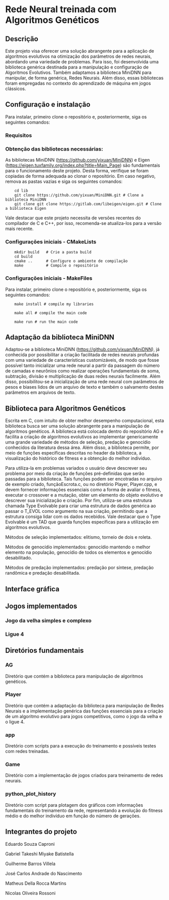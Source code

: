 # Rede Neural treinada com Algoritmos Genéticos

## Descrição

Este projeto visa oferecer uma solução abrangente para a aplicação de algoritmos evolutivos na otimização dos parâmetros de redes neurais, abordando uma variedade de problemas. Para isso, foi desenvolvida uma biblioteca genérica destinada para a manipulação e configuração de Algoritmos Evolutivos. Também adaptamos a biblioteca MiniDNN para manipular, de forma genérica, Redes Neurais. Além disso, essas bibliotecas foram empregadas no contexto do aprendizado de máquina em jogos clássicos.

## Configuração e instalação

Para instalar, primeiro clone o repositório e, posteriormente, siga os seguintes comandos:

### Requisitos

### Obtenção das bibliotecas necessárias:

As bibliotecas MiniDNN (https://github.com/yixuan/MiniDNN) e Eigen (https://eigen.tuxfamily.org/index.php?title=Main_Page) são fundamentais para o funcionamento deste projeto. Desta forma, verifique se foram copiadas de forma adequada ao clonar o repositório. Em caso negativo, remova as pastas vazias e siga os seguintes comandos:

```shell
    cd lib
    git clone https://github.com/yixuan/MiniDNN.git # Clone a biblioteca MiniDNN
    git clone git clone https://gitlab.com/libeigen/eigen.git # Clone a biblioteca Eigen
```

Vale destacar que este projeto necessita de versões recentes do compilador de C e C++, por isso, recomenda-se atualiza-los para a versão mais recente.


### Configurações iniciais - CMakeLists

```shell
    mkdir build   # Crie a pasta build
    cd build      
    cmake ..      # Configure o ambiente de compilação
    make          # Compile o repositório
```

### Configurações iniciais - MakeFiles

Para instalar, primeiro clone o repositório e, posteriormente, siga os seguintes comandos:

```shell
    make install # compile my libraries 

    make all # compile the main code

    make run # run the main code
```


## Adaptação da biblioteca MiniDNN

Adaptou-se a biblioteca MiniDNN (https://github.com/yixuan/MiniDNN), já conhecida por possibilitar a criação facilitada de redes neurais profundas com uma variedade de características customizáveis, de modo que fosse possível tanto inicializar uma rede neural a partir da passagem do número de camadas e neurônios como realizar operações fundamentais de soma, subtração, divisão e multiplicação de duas redes neurais facilmente. Além disso, possibilitou-se a inicialização de uma rede neural com parâmetros de pesos e biases lidos de um arquivo de texto e também o salvamento destes parâmetros em arquivos de texto. 


## Biblioteca para Algoritmos Genéticos

Escrita em C, com intuíto de obter melhor desempenho computacional, esta biblioteca busca ser uma solução abrangente para a manipulação de algoritmos genéticos. A biblioteca está colocada dentro do repositório AG e facilita a criação de algoritmos evolutivos ao implementar genericamente uma grande variedade de métodos de seleção, predação e genocídio conhecidos da literatura dessa área. Além disso, a biblioteca permite, por meio de funções específicas descritas no header da biblioteca, a visualização do histórico de fitness e a obtenção do melhor indivíduo.

Para utiliza-la em problemas variados o usuário deve descrever seu problema por meio da criação de funções pré-definidas que serão passadas para a biblioteca. Tais funções podem ser encotradas no arquivo de exemplo criado, funçãoEscrota.c, ou no diretório Player, Player.cpp, e devem fornecer informações essenciais como a forma de avaliar o fitness, executar o crossover e a mutação, obter um elemento do objeto evolutivo e descrever sua inicialização e criação. Por fim, utiliza-se uma estrutura chamada Type Evolvable para criar uma estrutura de dados genérica ao passar o T_EVOL como argumento na sua criação, permitindo que a estrutura consiga lidar com os dados recebidos. Vale destacar que o Type Evolvable é um TAD que guarda funções específicas para a utilização em algoritmos evolutivos.

Métodos de seleção implementados: elitismo, torneio de dois e roleta. 

Métodos de genocídio implementados: genocídio mantendo o melhor elemento na população, genocídio de todos os elementos e genocídio desabilitado.

Métodos de predação implementados: predação por síntese, predação randômica e predação desabilitada.


## Interface gráfica



## Jogos implementados

### Jogo da velha simples e complexo



### Ligue 4




## Diretórios fundamentais

### AG

Diretório que contém a biblioteca para manipulação de algoritmos genéticos.

### Player

Diretório que contém a adaptação da biblioteca para manipulação de Redes Neurais e a implementação genérica das funções essenciais para a criação de um algoritmo evolutivo para jogos competitivos, como o jogo da velha e o ligue 4. 

### app

Diretório com scripts para a execução do treinamento e possíveis testes com redes treinadas. 

### Game

Diretório com a implementação de jogos criados para treinamento de redes neurais. 

### python_plot_history

Diretório com script para plotagem dos gráficos com informações fundamentais do treinamento da rede, representando a evolução do fitness médio e do melhor indivíduo em função do número de gerações.


## Integrantes do projeto

Eduardo Souza Caproni

Gabriel Takeshi Miyake Batistella

Guilherme Barros Villela

José Carlos Andrade do Nascimento

Matheus Della Rocca Martins

Nicolas Oliveira Rossoni
